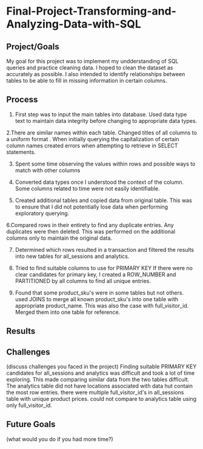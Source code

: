 # Final-Project-Transforming-and-Analyzing-Data-with-SQL

## Project/Goals
My  goal for this project was to implement my undderstanding of SQL queries and 
practice cleaning data. I hoped to clean the dataset as accurately as possible.
I also intended to identify relationships between tables to be able to fill in
missing information in certain columns.

## Process
1. First step was to input the main tables into database.
Used data type text to maintain data integrity before changing to 
appropriate data types.

2.There are similar names within each table. Changed titles of all columns to a uniform format .
When initially querying the capitalization of certain column names created errors when attempting 
to retrieve in SELECT statements.

3. Spent some time observing the values within rows and possible ways to match with other columns

4. Converted data types once I understood the context of 
the column. Some columns related to time were not easily identifiable.

5. Created additional tables and copied data from original table.
This was to ensure that I did not potentially lose data when performing exploratory querying.

6.Compared rows in their entirety to find any duplicate entries.
Any duplicates were then deleted. This was performed on the additional
columns only to maintain the original data. 

7. Determined which rows resulted in a transaction and filtered the results into new tables
for all_sessions and analytics. 

8. Tried to find suitable columns to use for PRIMARY KEY
If there were no clear candidates for primary key, I created 
a ROW_NUMBER and PARTITIONED by all columns to find all unique
entries.

9. Found that some product_sku's were in some tables but not others.
  used JOINS to merge all known product_sku's into one table with appropriate
product_name.
This was also the case with full_visitor_id. Merged them into one table for reference.


## Results


## Challenges 
(discuss challenges you faced in the project)
Finding suitable PRIMARY KEY candidates for all_sessions and analytics was difficult
and took a lot of time exploring.
This made comparing similar data from the two tables difficult.
The analytics table did not have locations associated with data hut contain the most
row entries.
there were multiple full_visitor_id's in all_sessions table with unique product prices.
could not compare to analytics table using only full_visitor_id.


## Future Goals
(what would you do if you had more time?)
